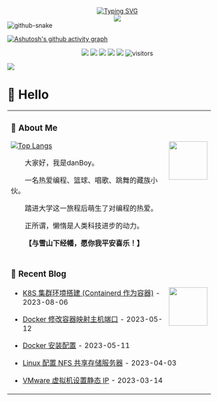 <!-- dynamic typing effect 动态打字效果 -->
<div align="center">
    <a href="https://danboycrush.top/">
    <img src="https://readme-typing-svg.demolab.com?font=Fira+Code&pause=1000&width=435&lines=console.log(%22Hello%2C%20World%22);Welcome to my profile!&center=true&size=27" alt="Typing SVG" />
    </a>
</div>

<div align="center">
<!-- knock code pictures 敲代码的图片 -->
<img src="https://cdn.jsdelivr.net/gh/sun0225SUN/sun0225SUN/assets/images/coding.gif" /><br>
</div>

<!-- Snake Code Contribution Map 贪吃蛇代码贡献图 -->
<picture>
  <source media="(prefers-color-scheme: dark)" srcset="https://cdn.jsdelivr.net/gh/sun0225SUN/sun0225SUN/profile-snake-contrib/github-contribution-grid-snake-dark.svg" />
  <source media="(prefers-color-scheme: light)" srcset="https://cdn.jsdelivr.net/gh/sun0225SUN/sun0225SUN/profile-snake-contrib/github-contribution-grid-snake.svg" />
  <img alt="github-snake" src="https://cdn.jsdelivr.net/gh/sun0225SUN/sun0225SUN/profile-snake-contrib/github-contribution-grid-snake-dark.svg" /> 
</picture>


<!--   欢迎图片 -->
<!-- ![](assets/Bottom_up.svg) -->


<!--   Github活动统计图 -->
[![Ashutosh's github activity graph](https://github-readme-activity-graph.vercel.app/graph?username=dongla-danzeng&theme=react-dark)](https://github.com/dongla-danzeng/dongla-danzeng)

<!--   状态栏 -->
<p align="center">
    <a href="https://github.com/dongla-danzeng/dongla-danzeng"><img src="https://img.shields.io/badge/status-updating-brightgreen.svg"></a>
    <a href="https://github.com/python/cpython"><img src="https://img.shields.io/badge/Python-3.10-FF1493.svg"></a>
    <a href="https://github.com/dongla-danzeng/dongla-danzeng/graphs/contributors"><img src="https://img.shields.io/github/contributors/dongla-danzeng/dongla-danzeng?color=blue"></a>
    <a href="https://github.com/dongla-danzeng/dongla-danzeng/stargazers"><img src="https://img.shields.io/github/stars/dongla-danzeng/dongla-danzeng.svg?logo=github"></a>
    <a href="https://github.com/dongla-danzeng/dongla-danzeng/network/members"><img src="https://img.shields.io/github/forks/dongla-danzeng/dongla-danzeng.svg?color=blue&logo=github"></a>
    <img src="https://visitor-badge.laobi.icu/badge?page_id=dongla-danzeng.dongla-danzeng" alt="visitors"/>   
</p>

<!--  Header图 -->
![](./src/header_.png)

<!--  个人信息介绍 -->
#  🙋 Hello
<table>
<tr><td>

<!-- About me 关于我 -->
### 🤺 About Me
[![Top Langs](https://github-readme-stats.vercel.app/api/top-langs/?username=dongla-danzeng&layout=compact)](https://github.com/anuraghazra/github-readme-stats)
<img align="right" width="88" src="https://cdn.jsdelivr.net/gh/sun0225SUN/sun0225SUN/assets/images/steven.png" />
<p>&emsp;&emsp;大家好，我是danBoy。</p>
<p>&emsp;&emsp;一名热爱编程、篮球、唱歌、跳舞的藏族小伙。</p>
<p>&emsp;&emsp;踏进大学这一旅程后萌生了对编程的热爱。</p>
<p>&emsp;&emsp;正所谓，懒惰是人类科技进步的动力。</p>
<p><strong>&emsp;&emsp;【与雪山下经幡，愿你我平安喜乐！】</strong></p>
</td></tr>


<tr><td>

<!-- 近期博客 -->
### 📃 Recent Blog
<img align="right" width="88" src="https://cdn.jsdelivr.net/gh/sun0225SUN/sun0225SUN/assets/images/astronaut.png" />
<!-- START_SECTION:blog -->

* <a href='https://www.tankenqi.cn/posts/9d39de82' target='_blank'>K8S 集群环境搭建 (Containerd 作为容器)</a> - 2023-08-06

* <a href='https://www.tankenqi.cn/posts/9c5d9ac5' target='_blank'>Docker 修改容器映射主机端口</a> - 2023-05-12

* <a href='https://www.tankenqi.cn/posts/b035bcd6' target='_blank'>Docker 安装配置</a> - 2023-05-11

* <a href='https://www.tankenqi.cn/posts/d154fd87' target='_blank'>Linux 配置 NFS 共享存储服务器</a> - 2023-04-03
  
* <a href='https://www.tankenqi.cn/posts/f5fad029' target='_blank'>VMware 虚拟机设置静态 IP</a> - 2023-03-14
<!-- END_SECTION:blog -->
</td></tr>

</table>
